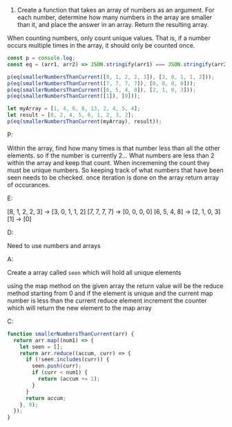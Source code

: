 1. Create a function that takes an array of numbers as an argument. For each number, determine how many numbers in the array are smaller than it, and place the answer in an array. Return the resulting array.

When counting numbers, only count unique values. That is, if a number occurs multiple times in the array, it should only be counted once.

```javascript
const p = console.log;
const eq = (arr1, arr2) => JSON.stringify(arr1) === JSON.stringify(arr2);

p(eq(smallerNumbersThanCurrent([8, 1, 2, 2, 3]), [3, 0, 1, 1, 2]));
p(eq(smallerNumbersThanCurrent([7, 7, 7, 7]), [0, 0, 0, 0]));
p(eq(smallerNumbersThanCurrent([6, 5, 4, 8]), [2, 1, 0, 3]));
p(eq(smallerNumbersThanCurrent([1]), [0]));

let myArray = [1, 4, 6, 8, 13, 2, 4, 5, 4];
let result = [0, 2, 4, 5, 6, 1, 2, 3, 2];
p(eq(smallerNumbersThanCurrent(myArray), result));
```

P:

Within the array, find how many times is that number less than all the other elements. so if the number is currently 2... What numbers are less than 2 within the array and keep that count. When incremening the count they must be unique numbers. So keeping track of what numbers that have been seen needs to be checked. once iteration is done on the array return array of occurances.

E:

[8, 1, 2, 2, 3] -> [3, 0, 1, 1, 2]
[7, 7, 7, 7] -> [0, 0, 0, 0]
[6, 5, 4, 8] -> [2, 1, 0, 3]
[1] -> [0]

D:

Need to use numbers and arrays

A:

Create a array called `seen` which will hold all unique elements

using the map method on the given array the return value will be the reduce method starting from 0 and if the element is unique and the current map number is less than the current reduce element increment the counter which will return the new element to the map array

C:

```javascript
function smallerNumbersThanCurrent(arr) {
  return arr.map((num1) => {
    let seen = [];
    return arr.reduce((accum, curr) => {
      if (!seen.includes(curr)) {
        seen.push(curr);
        if (curr < num1) {
          return (accum += 1);
        }
      }
      return accum;
    }, 0);
  });
}
```
